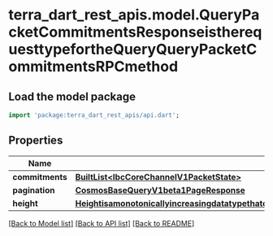 # terra_dart_rest_apis.model.QueryPacketCommitmentsResponseistherequesttypefortheQueryQueryPacketCommitmentsRPCmethod

## Load the model package
```dart
import 'package:terra_dart_rest_apis/api.dart';
```

## Properties
Name | Type | Description | Notes
------------ | ------------- | ------------- | -------------
**commitments** | [**BuiltList&lt;IbcCoreChannelV1PacketState&gt;**](IbcCoreChannelV1PacketState.md) |  | [optional] 
**pagination** | [**CosmosBaseQueryV1beta1PageResponse**](CosmosBaseQueryV1beta1PageResponse.md) |  | [optional] 
**height** | [**HeightisamonotonicallyincreasingdatatypethatcanbecomparedagainstanotherHeightforthepurposesofupdatingandfreezingclients**](HeightisamonotonicallyincreasingdatatypethatcanbecomparedagainstanotherHeightforthepurposesofupdatingandfreezingclients.md) |  | [optional] 

[[Back to Model list]](../README.md#documentation-for-models) [[Back to API list]](../README.md#documentation-for-api-endpoints) [[Back to README]](../README.md)


